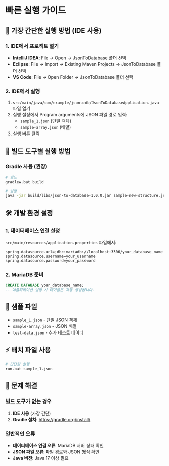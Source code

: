 # 빠른 실행 가이드

## 🚀 가장 간단한 실행 방법 (IDE 사용)

### 1. IDE에서 프로젝트 열기

- **IntelliJ IDEA**: File → Open → JsonToDatabase 폴더 선택
- **Eclipse**: File → Import → Existing Maven Projects → JsonToDatabase 폴더 선택
- **VS Code**: File → Open Folder → JsonToDatabase 폴더 선택

### 2. IDE에서 실행

1. `src/main/java/com/example/jsontodb/JsonToDatabaseApplication.java` 파일 열기
2. 실행 설정에서 Program arguments에 JSON 파일 경로 입력:
   - `sample_1.json` (단일 객체)
   - `sample-array.json` (배열)
3. 실행 버튼 클릭

## 🔧 빌드 도구별 실행 방법

### Gradle 사용 (권장)

```bash
# 빌드
gradlew.bat build

# 실행
java -jar build/libs/json-to-database-1.0.0.jar sample-new-structure.json
```

## 🛠️ 개발 환경 설정

### 1. 데이터베이스 연결 설정

`src/main/resources/application.properties` 파일에서:

```properties
spring.datasource.url=jdbc:mariadb://localhost:3306/your_database_name
spring.datasource.username=your_username
spring.datasource.password=your_password
```

### 2. MariaDB 준비

```sql
CREATE DATABASE your_database_name;
-- 애플리케이션 실행 시 테이블은 자동 생성됩니다.
```

## 📁 샘플 파일

- `sample_1.json` - 단일 JSON 객체
- `sample-array.json` - JSON 배열
- `test-data.json` - 추가 테스트 데이터

## ⚡ 배치 파일 사용

```bash
# 간단한 실행
run.bat sample_1.json
```

## 🐛 문제 해결

### 빌드 도구가 없는 경우

1. **IDE 사용** (가장 간단)
2. **Gradle 설치**: https://gradle.org/install/

### 일반적인 오류

- **데이터베이스 연결 오류**: MariaDB 서버 상태 확인
- **JSON 파일 오류**: 파일 경로와 JSON 형식 확인
- **Java 버전**: Java 17 이상 필요
